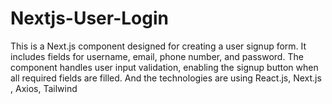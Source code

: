 # Nextjs-User-Login
This is a Next.js component designed for creating a user signup form. It includes fields for username, email, phone number, and password. The component handles user input validation, enabling the signup button when all required fields are filled. And the technologies are using React.js, Next.js , Axios, Tailwind
